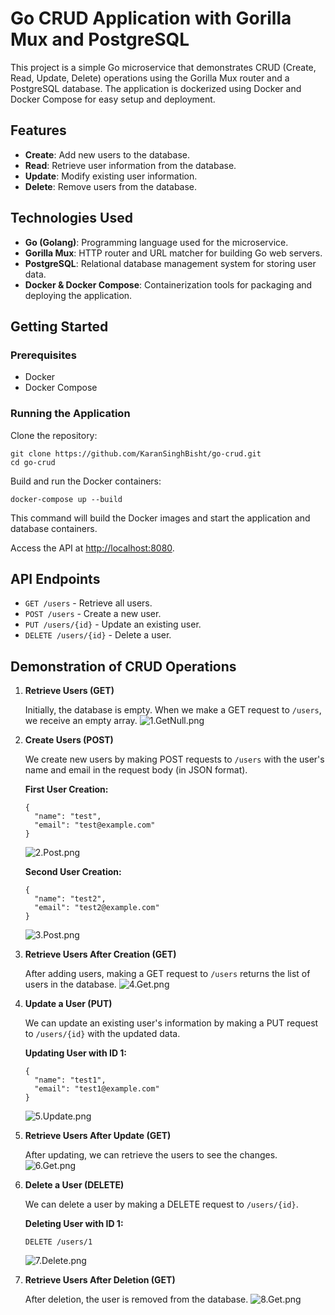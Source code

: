 # Go CRUD Application with Gorilla Mux and PostgreSQL

This project is a simple Go microservice that demonstrates CRUD (Create, Read, Update, Delete) operations using the Gorilla Mux router and a PostgreSQL database. The application is dockerized using Docker and Docker Compose for easy setup and deployment.

## Features

- **Create**: Add new users to the database.
- **Read**: Retrieve user information from the database.
- **Update**: Modify existing user information.
- **Delete**: Remove users from the database.

## Technologies Used

- **Go (Golang)**: Programming language used for the microservice.
- **Gorilla Mux**: HTTP router and URL matcher for building Go web servers.
- **PostgreSQL**: Relational database management system for storing user data.
- **Docker & Docker Compose**: Containerization tools for packaging and deploying the application.

## Getting Started

### Prerequisites

- Docker
- Docker Compose

### Running the Application

Clone the repository:

    git clone https://github.com/KaranSinghBisht/go-crud.git
    cd go-crud

Build and run the Docker containers:

    docker-compose up --build

This command will build the Docker images and start the application and database containers.

Access the API at [http://localhost:8080](http://localhost:8080).

## API Endpoints

- `GET /users` - Retrieve all users.
- `POST /users` - Create a new user.
- `PUT /users/{id}` - Update an existing user.
- `DELETE /users/{id}` - Delete a user.

## Demonstration of CRUD Operations

1. **Retrieve Users (GET)**

   Initially, the database is empty. When we make a GET request to `/users`, we receive an empty array.
   ![1.GetNull.png](img/1.GetNull.png)


3. **Create Users (POST)**

   We create new users by making POST requests to `/users` with the user's name and email in the request body (in JSON format).

   **First User Creation:**

       {
         "name": "test",
         "email": "test@example.com"
       }
   ![2.Post.png](img/2.Post.png)
   
   **Second User Creation:**

       {
         "name": "test2",
         "email": "test2@example.com"
       }
   ![3.Post.png](img/3.Post.png)

5. **Retrieve Users After Creation (GET)**

   After adding users, making a GET request to `/users` returns the list of users in the database.
   ![4.Get.png](img/4.Get.png)
6. **Update a User (PUT)**

   We can update an existing user's information by making a PUT request to `/users/{id}` with the updated data.

   **Updating User with ID 1:**

       {
         "name": "test1",
         "email": "test1@example.com"
       }
    ![5.Update.png](img/5.Update.png)
7. **Retrieve Users After Update (GET)**

   After updating, we can retrieve the users to see the changes.
    ![6.Get.png](img/6.Get.png)
8. **Delete a User (DELETE)**

   We can delete a user by making a DELETE request to `/users/{id}`.

   **Deleting User with ID 1:**

       DELETE /users/1
    ![7.Delete.png](img/7.Delete.png)
9. **Retrieve Users After Deletion (GET)**

   After deletion, the user is removed from the database.
    ![8.Get.png](img/8.Get.png)
   
